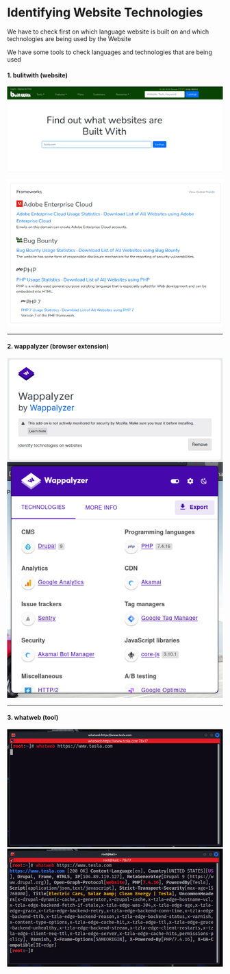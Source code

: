 # Identifying Website Technologies
We have to check first on which language website is built on and which technologies are being used by the Website

We have some tools to check languages and technologies that are being used

#### 1. bulitwith (website)
![](images/01-interface-builtwith.png)

![](images/01.png)

---
#### 2.  wappalyzer (browser extension)
![](images/02-wappalyzer.png)
![](images/03-wap-explain.png)

---
#### 3. whatweb (tool)
![](images/03-terminal.png)
![](images/04-whatweboutput.png)